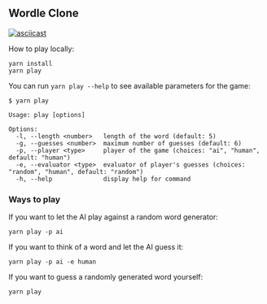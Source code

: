 ## Wordle Clone

[![asciicast](https://asciinema.org/a/5h2Be1cIUnAE1xLDqKnRF2Ffk.svg)](https://asciinema.org/a/5h2Be1cIUnAE1xLDqKnRF2Ffk)

How to play locally:

```
yarn install
yarn play
```

You can run `yarn play --help` to see available parameters for the game:

```
$ yarn play

Usage: play [options]

Options:
  -l, --length <number>   length of the word (default: 5)
  -g, --guesses <number>  maximum number of guesses (default: 6)
  -p, --player <type>     player of the game (choices: "ai", "human", default: "human")
  -e, --evaluator <type>  evaluator of player's guesses (choices: "random", "human", default: "random")
  -h, --help              display help for command
```

### Ways to play

If you want to let the AI play against a random word generator:

```
yarn play -p ai
```

If you want to think of a word and let the AI guess it:

```
yarn play -p ai -e human
```

If you want to guess a randomly generated word yourself:

```
yarn play
```
